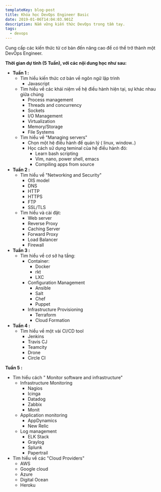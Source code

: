 ```yaml
---
templateKey: blog-post
title: Khóa học DevOps Engineer Basic
date: 2019-01-06T14:04:03.901Z
description: Nắm vững kiến thức DevOps trong tầm tay.
tags:
  - devops
---
```

Cung cấp các kiến thức từ cơ bản đến nâng cao để có thể trở thành một DevOps Engineer. 

**Thời gian dự tính (5 Tuần), với các nội dung học như sau:**

* **Tuần 1 :**
  * Tìm hiểu kiến thức cơ bản về ngôn ngữ lập trình 
    * Javascript
  * Tìm hiểu về các khái niệm về hệ điều hành hiện tại, sự khác nhau giữa chúng
    * Process management
    * Threads and concurrency
    * Sockets
    * I/O Management
    * Virtualization
    * Memory/Storage
    * File Systems
  * Tìm hiểu về "Managing servers"
    * Chọn một hệ điều hành để quán lý ( linux, window..)
    * Học cách sử dụng teminal của hệ điều hành đó:
      * Learn bash scripting
      * Vim, nano, power shell, emacs
      * Compiling apps from source
* **Tuần 2 :**
  * Tìm hiểu về "Networking and Security"
    * OIS model
    * DNS
    * HTTP
    * HTTPS
    * FTP
    * SSL/TLS
  * Tìm hiểu và cài đặt:
    * Web server
    * Reverse Proxy
    * Caching Server
    * Forward Proxy
    * Load Balancer
    * Firewall
* **Tuần 3 :**
  * Tìm hiểu về cơ sở hạ tầng:
    * Container:
      * Docker
      * rkt
      * LXC
    * Configuration Management
      * Ansible
      * Salt
      * Chef
      * Puppet
    * Infrastructure Provisioning
      * Terraform
      * Cloud Formation
* **Tuần 4 :**
  * Tìm hiểu về một vài CI/CD tool
    * Jenkins
    * Travis CJ
    * Teamcity
    * Drone
    * Circle CI

**Tuần 5 :**

* Tìm hiểu cách " Monitor software and infrastructure"
  * Infrastructure Monitoring
    * Nagios
    * Icinga
    * Datadog
    * Zabbix
    * Monit
  * Application monitoring
    * AppDynamics
    * New Relic
  * Log management
    * ELK Stack
    * Graylog
    * Splunk
    * Papertrail
* Tìm hiểu về các "Cloud Providers"
  * AWS
  * Google cloud
  * Azure
  * Digital Ocean
  * Heroku
